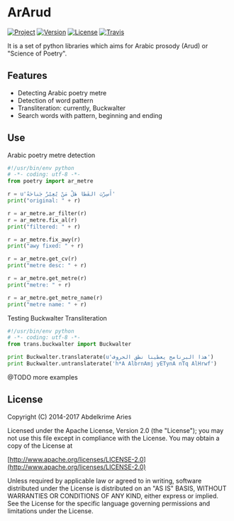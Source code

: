 # ArArud

[![Project](https://img.shields.io/badge/Project-ArArud-0BDA51.svg?style=plastic)](http://ararud.sourceforge.net)
[![Version](https://img.shields.io/badge/Version-0.0.1-0BDA51.svg?style=plastic)](https://github.com/kariminf/ArArud/releases)
[![License](https://img.shields.io/badge/License-Apache_2-0BDA51.svg?style=plastic)](http://www.apache.org/licenses/LICENSE-2.0)
[![Travis](https://img.shields.io/travis/kariminf/ArArud.svg?style=plastic)](https://travis-ci.org/kariminf/ArArud)

It is a set of python libraries which aims for Arabic prosody (Arud) or "Science of Poetry".

## Features
* Detecting Arabic poetry metre
* Detection of word pattern
* Transliteration: currently, Buckwalter
* Search words with pattern, beginning and ending

## Use

Arabic poetry metre detection

```python
#!/usr/bin/env python
# -*- coding: utf-8 -*-
from poetry import ar_metre

r = u'أَسِرْبَ القَطا هَلْ مَنْ يُعِيْرُ جَناحَهُ'
print("original: " + r)

r = ar_metre.ar_filter(r)
r = ar_metre.fix_al(r)
print("filtered: " + r)

r = ar_metre.fix_awy(r)
print("awy fixed: " + r)

r = ar_metre.get_cv(r)
print("metre desc: " + r)

r = ar_metre.get_metre(r)
print("metre: " + r)

r = ar_metre.get_metre_name(r)
print("metre name: " + r)
```

Testing Buckwalter Transliteration

```python
#!/usr/bin/env python
# -*- coding: utf-8 -*-
from trans.buckwalter import Buckwalter

print Buckwalter.translaterate(u'هذا البرنامج يعطينا نطق الحروف')
print Buckwalter.untranslaterate('h*A AlbrnAmj yETynA nTq AlHrwf')
```

@TODO more examples

## License
Copyright (C) 2014-2017 Abdelkrime Aries

Licensed under the Apache License, Version 2.0 (the "License");
you may not use this file except in compliance with the License.
You may obtain a copy of the License at

[http://www.apache.org/licenses/LICENSE-2.0](http://www.apache.org/licenses/LICENSE-2.0)

Unless required by applicable law or agreed to in writing, software
distributed under the License is distributed on an "AS IS" BASIS,
WITHOUT WARRANTIES OR CONDITIONS OF ANY KIND, either express or implied.
See the License for the specific language governing permissions and
limitations under the License.
